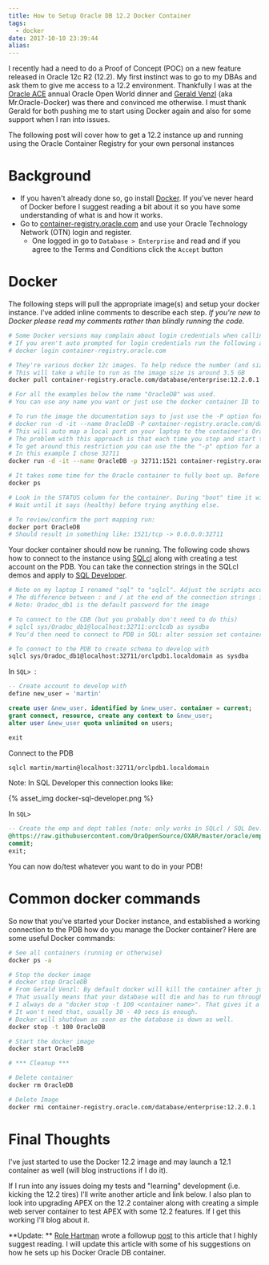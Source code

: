 ```yaml
---
title: How to Setup Oracle DB 12.2 Docker Container
tags:
  - docker
date: 2017-10-10 23:39:44
alias:
---
```



I recently had a need to do a Proof of Concept (POC) on a new feature released in Oracle 12c R2 (12.2). My first instinct was to go to my DBAs and ask them to give me access to a 12.2 environment. Thankfully I was at the [Oracle ACE](http://www.oracle.com/technetwork/community/oracle-ace/index.html) annual Oracle Open World dinner and [Gerald Venzl](https://twitter.com/geraldvenzl?lang=en) (aka Mr.Oracle-Docker) was there and convinced me otherwise. I must thank Gerald for both pushing me to start using Docker again and also for some support when I ran into issues.

The following post will cover how to get a 12.2 instance up and running using the Oracle Container Registry for your own personal instances

# Background

- If you haven't already done so, go install [Docker](https://www.docker.com). If you've never heard of Docker before I suggest reading a bit about it so you have some understanding of what is and how it works.
- Go to [container-registry.oracle.com](https://container-registry.oracle.com) and use your Oracle Technology Network (OTN) login and register.
  - One logged in go to `Database > Enterprise` and read and if you agree to the Terms and Conditions click the `Accept` button

# Docker

The following steps will pull the appropriate image(s) and setup your docker instance. I've added inline comments to describe each step. _If you're new to Docker please read my comments rather than blindly running the code._

```bash
# Some Docker versions may complain about login credentials when calling the pull command
# If you aren't auto prompted for login credentials run the following and use your OTN credentials
# docker login container-registry.oracle.com

# They're various docker 12c images. To help reduce the number (and size) of images on my laptop I only needed the 12.2 version
# This will take a while to run as the image size is around 3.5 GB
docker pull container-registry.oracle.com/database/enterprise:12.2.0.1

# For all the examples below the name "OracleDB" was used.
# You can use any name you want or just use the docker container ID to reference it

# To run the image the documentation says to just use the -P option for something like:
# docker run -d -it --name OracleDB -P container-registry.oracle.com/database/enterprise:12.2.0.1
# This will auto map a local port on your laptop to the container's Oracle 1521 port.
# The problem with this approach is that each time you stop and start the container you may get a new local port
# To get around this restriction you can use the the "-p" option for a statically defined port.
# In this example I chose 32711
docker run -d -it --name OracleDB -p 32711:1521 container-registry.oracle.com/database/enterprise:12.2.0.1

# It takes some time for the Oracle container to fully boot up. Before trying to connect to it check the container status by running:
docker ps

# Look in the STATUS column for the container. During "boot" time it will say "... (health: starting)".
# Wait until it says (healthy) before trying anything else.

# To review/confirm the port mapping run:
docker port OracleDB
# Should result in something like: 1521/tcp -> 0.0.0.0:32711

```

Your docker container should now be running. The following code shows how to connect to the instance using [SQLcl](http://www.oracle.com/technetwork/developer-tools/sqlcl/overview/index.html) along with creating a test account on the PDB. You can take the connection strings in the SQLcl demos and apply to [SQL Developer](http://www.oracle.com/technetwork/developer-tools/sql-developer/overview/index.html).

```bash
# Note on my laptop I renamed "sql" to "sqlcl". Adjust the scripts accordingly or call sqlplus
# The difference between : and / at the end of the connection strings is :SID /SERVICE_NAME
# Note: Oradoc_db1 is the default password for the image

# To connect to the CDB (but you probably don't need to do this)
# sqlcl sys/Oradoc_db1@localhost:32711:orclcdb as sysdba
# You'd then need to connect to PDB in SQL: alter session set container = orclpdb1;

# To connect to the PDB to create schema to develop with
sqlcl sys/Oradoc_db1@localhost:32711/orclpdb1.localdomain as sysdba
```

In `SQL> `:

```sql
-- Create account to develop with
define new_user = 'martin'

create user &new_user. identified by &new_user. container = current;
grant connect, resource, create any context to &new_user;
alter user &new_user quota unlimited on users;

exit
```

Connect to the PDB

```bash
sqlcl martin/martin@localhost:32711/orclpdb1.localdomain
```

Note: In SQL Developer this connection looks like:

{% asset_img docker-sql-developer.png %}

In `SQL> `

```sql
-- Create the emp and dept tables (note: only works in SQLcl / SQL Dev. Not SQL*Plus)
@https://raw.githubusercontent.com/OraOpenSource/OXAR/master/oracle/emp_dept.sql
commit;
exit;
```

You can now do/test whatever you want to do in your PDB!


# Common docker commands

So now that you've started your Docker instance, and established a working connection to the PDB how do you manage the Docker container? Here are some useful Docker commands:

```bash
# See all containers (running or otherwise)
docker ps -a

# Stop the docker image
# docker stop OracleDB
# From Gerald Venzl: By default docker will kill the container after just 10 seconds.
# That usually means that your database will die and has to run through recovery when it restarts.
# I always do a "docker stop -t 100 <container name>". That gives it a minute and 40 secs.
# It won't need that, usually 30 - 40 secs is enough.
# Docker will shutdown as soon as the database is down as well.
docker stop -t 100 OracleDB

# Start the docker image
docker start OracleDB

# *** Cleanup ***

# Delete container
docker rm OracleDB

# Delete Image
docker rmi container-registry.oracle.com/database/enterprise:12.2.0.1
```

# Final Thoughts

I've just started to use the Docker 12.2 image and may launch a 12.1 container as well (will blog instructions if I do it).

If I run into any issues doing my tests and "learning" development (i.e. kicking the 12.2 tires) I'll write another article and link below. I also plan to look into upgrading APEX on the 12.2 container along with creating a simple web server container to test APEX with some 12.2 features. If I get this working I'll blog about it.

**Update: ** [Role Hartman](https://twitter.com/RoelH) wrote a followup [post](http://roelhartman.blogspot.ca/2017/10/dockerize-your-apex-development.html) to this article that I highly suggest reading. I will update this article with some of his suggestions on how he sets up his Docker Oracle DB container.
